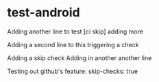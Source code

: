 # test-android

Adding another line to test [ci skip] adding more


Adding a second line to this
triggering a check

Adding a skip check
Adding in another
another line


Testing out github's feature: skip-checks: true
